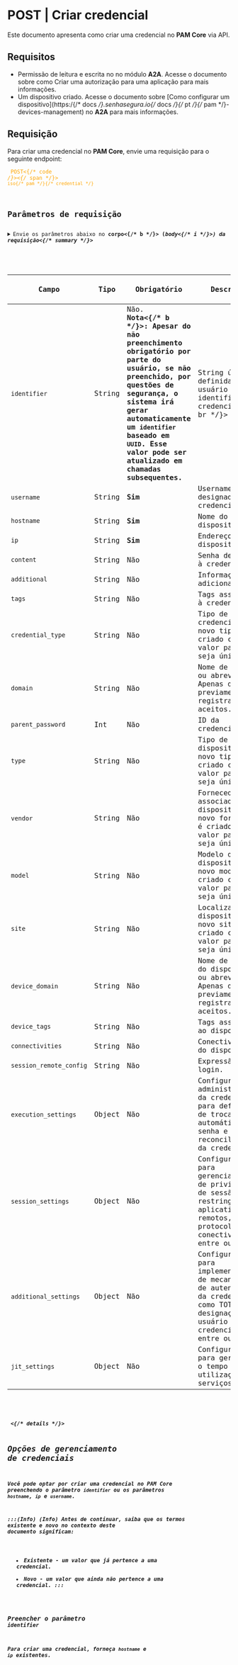 # POST | Criar credencial

Este documento apresenta como criar uma credencial no **PAM Core** via API.

## Requisitos

* Permissão de leitura e escrita no no módulo **A2A**. Acesse o documento sobre como Criar uma autorização para uma aplicação para mais informações.
* Um dispositivo criado. Acesse o documento sobre [Como configurar um dispositivo](https:/{/* docs */}.senhasegura.io{/* docs */}{/* pt */}{/* pam */}-devices-management) no **A2A** para mais informações.

## Requisição
Para criar uma credencial no **PAM Core**, envie uma requisição para o seguinte endpoint:

 <code><span style="color:orange"> POST<{/* code */}><{/* span */}> `iso{/* pam */}{/* credential */}`
 
 

## Parâmetros de requisição
<details>
<summary>Envie os parâmetros abaixo no <b>corpo<{/* b */}> (<i>body<{/* i */}>) da requisição<{/* summary */}>
 <p>
     
| Campo| Tipo| Obrigatório| Descrição| Exemplo| Novo valor da credencial|
|----|----|----|----|----|----|
| `identifier`| String  | Não. <br><b>Nota<{/* b */}>: Apesar do não preenchimento obrigatório por parte do usuário, se não preenchido, por questões de segurança, o sistema irá gerar automaticamente um `identifier` baseado em `UUID`. Esse valor pode ser atualizado em chamadas subsequentes.   |    String única definida pelo usuário para identificar a credencial.<{/* br */}> | 123| -
| `username`| String  | **Sim**| Username designado à credencial.| my_user| usr
| `hostname` | String  | **Sim**| Nome do dispositivo.| localhost| -
| `ip`| String  | **Sim**| Endereço IP do dispositivo.| 127.0.0.1|-
| `content`| String  | Não| Senha designada à credencial.| #@*MyS@feP@ssword%$#|-
| `additional`| String  | Não| Informações adicionais.| DATABASE|-
| `tags`| String  | Não| Tags associadas à credencial.| api, app|
| `credential_type`  | String  | Não| Tipo de credencial. Um novo tipo é criado caso o valor passado seja único. | Domain User|Local User    |
| `domain`| String  | Não| Nome de domínio ou abreviação. Apenas domínios previamente registrados são aceitos. | senhasegura.lab|-
| `parent_password`  | Int     | Não| ID da credencial pai. | 123 | -
| `type`| String  | Não| Tipo de dispositivo. Um novo tipo é criado caso o valor passado seja único. | Server|-
| `vendor`| String  | Não| Fornecedor associado ao dispositivo. Um novo fornecedor é criado caso o valor passado seja único. | Debian|-
| `model`| String  | Não| Modelo do dispositivo. Um novo modelo é criado caso o valor passado seja único. | 10.0 Buster|-
| `site`| String  | Não| Localização do dispositivo. Um novo site é criado caso o valor passado seja único. | Default|-
| `device_domain`| String  | Não| Nome de domínio do dispositivo ou abreviação. Apenas domínios previamente registrados são aceitos. | senhasegura.lab|-
| `device_tags`| String  | Não| Tags associadas ao dispositivo.| api, app                |-
| `connectivities`| String  | Não| Conectividade do dispositivo.| SSH:22, HTTPS:443|-
| `session_remote_config` | String | Não| Expressão de login.| SSH:EXPECT:FILL           |-
| `execution_settings` | Object | Não| Configurações administrativas da credencial para definição de troca automática de senha e reconciliação da credencial| Acessar seção Configurações de execução.|-
| `session_settings` | Object | Não| Configurações para gerenciamento de privilégios de sessão para restringir aplicativos remotos, protocolos de conectividade, entre outros.|Acessar seção Configurações de sessão.|-
| `additional_settings` | Object | Não| Configurações para implementação de mecanismos de autenticação da credencial, como TOTP, e designação do usuário dono da credencial, entre outros. |Acessar seção Configurações adicional.|-
| `jit_settings` | Object | Não| Configurações para gerenciar o tempo de utilização de serviços. |Acessar seção Configurações JIT.|-
 <p>
 <{/* details */}>
 
 ## Opções de gerenciamento de credenciais
 
Você pode optar por criar uma credencial  no **PAM Core** preenchendo o parâmetro `identifier` ou os parâmetros `hostname`, `ip` e `username`.

:::(Info) (Info)
Antes de continuar, saiba que os termos **existente** e **novo** no contexto deste  documento significam:
* **Existente** - um valor que já pertence a uma credencial.
* **Novo** - um valor que ainda não pertence a uma credencial.
:::
### Preencher o parâmetro `identifier` 
Para criar uma credencial, forneça `hostname` e `ip` existentes.

 <!DOCTYPE html>
<html lang="pt">
<head>
    <meta charset="UTF-8">
    <meta name="viewport" content="width=device-width, initial-scale=1.0">
    <title>Preencher o identifier<{/* title */}>
    <style>
        table {
            width: 100%;
            border-collapse: collapse;
        }
        th, td {
            border: 1px solid black;
            padding: 8px;
            text-align: left;
        }
        th {
            background-color: #f2f2f2;
        }
    <{/* style */}>
<{/* head */}>
<body>
    <table>
        <tr>
            <th>Condição<{/* th */}>
            <th colspan="2"><center>-><{/* center */}><{/* th */}>
            <th>Resultado<{/* th */}>
        <{/* tr */}>
        <tr>
            <td><code>identifier<{/* code */}> existente<{/* td */}>
            <td colspan="2"><{/* td */}>
            <td>A credencial será atualizada.<{/* td */}>
        <{/* tr */}>
        <tr>
            <td rowspan="3"><code>identifier<{/* code */}> novo<{/* td */}>
            <td rowspan="3">O sistema buscará a credencial encontrada usando <code>hostname<{/* code */}>, <code>ip<{/* code */}> e <code>username<{/* code */}><{/* td */}>
            <td>Credencial encontrada <{/* td */}>
            <td>A credencial será atualizada.<{/* td */}>
        <{/* tr */}>
        <tr>
            <td>Credencial não encontrada<{/* td */}>
            <td>Uma nova credencial será criada.<{/* td */}>
        <{/* tr */}>
    <{/* table */}>
<{/* body */}>
<{/* html */}>


#### Exemplo de requisição - `identifier` novo
O exemplo a seguir mostra a criação de uma credencial com um `identifier` novo.

```json
{
    "username" : "johncredential",
    "hostname": "Linkedin",   
    "ip": "linkedin.com",
    "content": "vfdvds##@",
    "tags": "social",
    "identifier": "identifierjohn"
}
```
#### Resposta esperada
 ```json
{
    "code": 201,
    "response": {
        "status": 201,
        "message": "Credential successfully registered!",
        "error": false,
        "error_code": 0,
        "detail": "",
        "mensagem": "Credential successfully registered!",
        "erro": false,
        "cod_erro": 0
    },
    "credential": {
        "id": "115",
        "identifier": "identifierjohn"
    }
}

```
## Preencher os parâmetros `hostname`, `ip` e `username`
Para criar uma credencial, forneça `hostname` e `ip` existentes e envie o `identifier` vazio.

Condição| Resultado|
------|------|
`username` novo| Uma nova credencial será criada.|
`username` existente|A credencial será atualizada.|
 


#### Exemplo de requisição - `username` novo
O exemplo a seguir mostra a criação de uma credencial com um `username` novo.

```json
{
    "identifier": "",
    "username": "dleite5",
    "hostname": "gmail.com",
    "ip": "mail.google.com"
}
```

#### Resposta esperada
 ```json
{
    "code": 201,
    "response": {
        "status": 201,
        "message": "Credential successfully registered!",
        "error": false,
        "error_code": 0,
        "detail": "",
        "mensagem": "Credential successfully registered!",
        "erro": false,
        "cod_erro": 0
    },
    "credential": {
        "id": "27",
        "identifier": "018f97f9-a3c2-7271-bcf9-1b096086fea8"
    }
}
```

## Outros parâmetros da credencial

Você também pode configurar uma credencial adicionando outros parâmetros disponíveis nas abas:


* Configurações de execução.
* Configurações de sessão. 
* Configurações adicionais.  
* Configurações JIT.

### Configurações de execução
Configurações administrativas da credencial em que é possível definir a troca automática de senha e reconciliação da credencial.

#### Parâmetros de requisição
<details>
<summary>Envie os parâmetros abaixo no <b>corpo<{/* b */}> (<i>body<{/* i */}>) da requisição<{/* summary */}>
 <p>

| Campo                              | Tipo     | Obrigatório | Descrição                                                                         | Exemplo                    |
|------------------------------------|----------|-------------|-----------------------------------------------------------------------------------|----------------------------|
| `parent_credential`                | String   | Não         | Credencial pai selecionada para a credencial editada.                             | my_user                    |
| `parent_hostname`                  | Int      | Não         | `hostname` para a credencial pai selecionada.                                     | gmail                      |
| `parent_ip`                        | Int      | Não         | `ip` do dispositivo para a credencial pai selecionada.                             | 10.10.10.10                |
| `automatic_change`                 | Boolean  | Não         | Habilita ou disabilita mudanças automáticas.                                      | true, false                |
| `agent_based_password_change`      | Boolean  | Não         | Habilita ou desabilita mudança de senha agent-based.                              | true, false                |
| `change_plugin`                    | String   | Não         | Plugin de mudança para ser usada ao rotacionar a credencial.                      | SSH                        |
| `change_template`                  | String   | Não         | Template de mudança para rotação da credencial.                                   | 3COM                       |
| `use_own_credential_to_connect`    | Boolean  | Não         | Habilita ou desabilita o uso da própria credencial para conexão.                  | true, false                |
| `authentication_credential`        | String   | Não         | Credencial usada para autenticação durante o processo de rotação da credencial.   | cred2                      |
| `authentication_hostname`          | String   | Não         | O hostname de autenticação.| gmail|
| `authentication_ip`                | String   | Não         | O endereço ip de autenticação.| https:/{/* www */}.gmail.com      |
| `status`                           | Boolean  | Não         | Habilita ou desabilita reconciliação de credencial após falha de rotação.         | true, false                |
| `reconciliation_credential`        | String   | Não         | Credencial a ser usada no processo de reconciliação.                              | cred2                      |
| `reconciliation_hostname`          | String   | Não         | O `hostname` de reconciliação.                                                    | gmail                      |
| `reconciliation_ip`                | String   | Não         | O endereço `ip` de reconciliação.                                                 | https:/{/* www */}.gmail.com      |
| `reconciliation_plugin`            | String   | Não         | O plugin de execução para o processo de reconciliação da credencial.              | SSH                        |
| `reconciliation_template`          | String   | Não         | Template para o processo de reconciliação da credencial.                          | 3COM                       |
 <p>
 <{/* details */}>
 
#### Exemplo de requisição

```json
{
    "username": "exemplo caderno 3.32",
    "hostname": "API-Testing",
    "ip": "128.0.0.1",
    "execution_settings": 
    {
        "parent_credential": "cred2",
        "parent_hostname": "gmail",
        "parent_ip": "https:/{/* www */}.gmail.com",
        "automatic_change": true,
        "agent_based_password_change": true,
        "change_plugin": "SSH",
        "change_template": "3COM",
        "use_own_credential_to_connect": false,
        "authentication_credential": "cred2",
        "authentication_hostname": "gmail",
        "authentication_ip": "https:/{/* www */}.gmail.com",
        "status": true,
        "reconciliation_credential": "cred2",
        "reconciliation_hostname": "gmail",
        "reconciliation_ip": "https:/{/* www */}.gmail.com",
        "reconciliation_plugin": "SSH",
        "reconciliation_template": "3COM"
    }
}
```

### Configurações de sessão
Configurações implementadas para gerenciar privilégios de sessão em que é possível restringir aplicativos remotos, protocolos de conectividade, entre outros.

#### Parâmetros de requisição
<details>
<summary>Envie os parâmetros abaixo no <b>corpo<{/* b */}> (<i>body<{/* i */}>) da requisição<{/* summary */}>
 <p>
     
| Campo          |                     | Tipo            | Obrigatório | Descrição                                                   | Exemplo       | Novo valor da credencial |
|-------------------------------------|-----------------|-------------|-------------------------------------------------------------|---------------|---------------------------|----|
| `SSH`|| Boolean| Não| Habilita ou desabilita o protocolo SSH.| true  | false|
| `Telnet`|| Boolean| Não| Habilita ou desabilita o protocolo Telnet.| true  | false|
| `MySQL`|| Boolean| Não| Habilita ou desabilita a conexão MySQL.| true| false|
| `SQL Server`    || Boolean| Não| Habilita ou desabilita a conexão SQL Server.| true  | false|
| `HTTP`|| Boolean| Não| Habilita ou desabilita o protocolo HTTP.| true  | false|
| `HTTPS`|| Boolean| Não| Habilita ou desabilita o protocolo HTTPS.| true  | false|
| `RDP`|| Boolean| Não| Habilita ou desabilita o protocolo RDP.| true| false|
| `X11 Forward`|| Boolean| Não| Habilita ou desabilita o X11 Forward.| true  | false|
| `VNC`|| Boolean| Não| Habilita ou desabilita a conexão via VNC.  | true|false
| `restrict_access_to_remote_application`| | Boolean       | Não| Habilita ou desabilita o acesso restrito à aplicação remota.| true| false|
||`macros`| Array of objects| Não| Automação macro para RemoteApp.| -| -|
||`remote_app`| String| Não| Automação RemoteApp associada à credencial.| MySQL| -|
| `connectivity`    || String| Não| Conectividade para automação RemoteApp associada à credencial.| SSH| -|
| `use_own_credential_to_connect` || Boolean| Não         | Habilita ou desabilita o uso da própria credencial para conexão.| false | true|
| `authentication_credential`   || String| Não| A credencial de autenticação.| cred2| -|
| `authentication_hostname`   || String| Não| O hostname de autenticação.| gmail| -|
| `authentication_ip`     || String| Não| O endereço IP de autenticação.| https:/{/* www */}.gmail.com | - |
 <{/* p */}>
 <{/* details */}>

#### Exemplo de requisição

```json
{
    "username": "exemplo caderno 3.32",
    "hostname": "API-Testing",
    "ip": "128.0.0.1",
    "session_settings": 
        {
            "SSH": true,
            "Telnet": true,
            "MySQL": true,
            "SQL Server": true,
            "HTTP": true,
            "HTTPS": true,
            "RDP": true,
            "X11 Forward": true,
            "VNC": true,
            "restrict_access_to_remote_application": true,
            "macros": 
            [
                {
                    "remote_app": "MySQL",
                    "connectivity": "SSH"
                },
                {
                    "remote_app": "Kaspersky",
                    "connectivity": "RDP"
                }
            ],
            "use_own_credential_to_connect": false,
            "authentication_credential": "cred2",
            "authentication_hostname": "gmail",
            "authentication_ip": "https:/{/* www */}.gmail.com"
        }
}
```
     
     
###  Configurações adicionais


Configurações para implementar mecanismos de autenticação da credencial, como TOTP, e designação do usuário dono da credencial, entre outros.

 #### Parâmetros de requisição
<details>
  <summary>Envie os parâmetros abaixo no <b>corpo<{/* b */}> (<i>body<{/* i */}>) da requisição<{/* summary */}>
 <p>
 
| Campo                               |       | Tipo            | Obrigatório | Descrição                                                   | Exemplo       | Novo valor padrão da credencial |
|-------------------------------------|-------|-----------------|-------------|-------------------------------------------------------------|---------------|---------------------------------|
| `identifier`                        |       | String          | Não         | Identificador da credencial. Usado para recuperar a credencial via Webservice (A2A). | identifier    | -                               |
| `user_credential_owner`              |       | String          | Não         | Usuário dono da credencial.                                 | admin         | -                               |
| `server_path`                       |       | String          | Não         | Caminho de localização do script ou arquivo onde a credencial está armazenada. | {/* etc */}{/* host */}     | -                               |
| `secret_key`                        |       | String          | Não         | A secret key (TOTP).                                         | 295B3LA1M6LRAHI2S7G1A36LMK6I4IWW | -                               |
| `criticality`                       |       | String          | Não         | O nível de criticidade. Os valores possíveis são Baixo, Médio e Alto. | High          | Medium                          |
| `additional_authentication_fields` |       | Array of objects| Não         | Lista de campos adicionais de autenticação.                  | -             | -                               |
|                             |     `name`  | String          | Não         | Nome da autenticação adicional.                              | name          | -                               |
|                  | `short_name`           | String          | Não         | Nome curto da autenticação adicional.                        | short_name1   | -                               |
|                            |     `value`  | String          | Não         | O valor a ser preenchido durante o processo de autenticação adicional. | Enable        | -                               |
| `notes`                             |       | String          | Não         | Observações gerais sobre a credencial.                       | Credential to be used only in network A. | - 
<{/* p */}>
 <{/* details */}>
 
 #### Exemplo de requisição

```json
{
    "username": "exemplo caderno 3.32",
    "hostname": "API-Testing",
    "ip": "128.0.0.1",
    "additional_settings": 
    [
        {
            "identifier": "identifer",
            "user_credential_owner": "admin",
            "server_path": "{/* etc */}{/* host */}",
            "secret_key": "295B3LA1M6LRAHI2S7G1A36LMK6I4IWW",
            "criticality": "High",
            "additional_authentication_fields": 
                {
                    "name": "name",
                    "short_name": "short_name1",
                    "value": "Enable"
                },
                {
                    "name": "name2",
                    "short_name": "short_name2",
                    "value": "value"
                }
            ],
            "notes": "Credential to be used only in network A"
        }
}
```

### Configurações JIT
Configurações JIT (Just-in-Time) são implementadas para gerenciar o tempo de utilização de serviços, especialmente em contextos onde é necessário conceder acesso temporário para a realização de ações específicas. Isso é frequentemente aplicado em situações como criação de contas, ativação de serviços ou adição de permissões temporárias para executar determinadas ações.

As credenciais JIT são empregadas para iniciar sessões em dispositivos localizados em redes segregadas. Essas credenciais são acessíveis via Web Proxy, Terminal Proxy e RDP Proxy, garantindo acesso seguro e temporário aos recursos necessários.

O senhasegura possibilita a criação e remoção de uma credencial mediante inicialização e finalização de uma sessão Proxy, bem como a ativação e desativação de uma credencial mediante inicialização e finalização de uma sessão Proxy.

#### Criar e remover uma credencial mediante inicialização e término de uma sessão Proxy

#### Parâmetros de requisição 

<details>
 <summary>Envie os parâmetros abaixo no <b>corpo<{/* b */}> (<i>body<{/* i */}>) da requisição<{/* summary */}>
 <p>

| Campo| Tipo    | Obrigatório| Descrição| Exemplo|
|------------------------------------|---------|---------------------------------------------------------- |--------------------------------------------------------------------------------------------------------------------------|---------------------------------------|
| `jit`| Boolean | Não| Habilita ou desabilita as configurações Just-in-Time.| true | false|
| `credential_creation_and_deletion` | Boolean | Não| Cria a credencial mediante solicitação de inicialização da sessão Proxy, e remove a credencial após o término da sessão.  | true | -|
| `use_own_credential_to_connect`| Boolean | Não| Habilita ou desabilita o uso da própria credencial para conectar.| false | true|
| `authentication_credential`| String  | Sim (quando valor do parâmetro `use_own_credential_to_connect` for `false`) | A credencial de autenticação.| cred2 | -                             |
| `authentication_hostname`| String  | Sim (quando valor do parâmetro `use_own_credential_to_connect` for `false`) | O `hostname` de autenticação.| gmail| -|
| `authentication_ip`| String  | Sim (quando valor do parâmetro use_own_credential_to_connect for false) | O endereço `ip` de autenticação.| https:/{/* www */}.gmail.com| -|
| `credential_creation_plugin`| String  | Não| O plugin de criação da credencial. <br><b>Nota<{/* b */}>: esse campo deve ser preenchido com um plugin existente e já cadastrado no senhasegura.| Windows RM | -|
| `credential_creation_template`| String  | Não| O template de criação da credencial. <br><b>Nota<{/* b */}>: esse campo deve ser preenchido com um template existente e já cadastrado no senhasegura.| Create credential Windows server | - |
| `credential_deletion_plugin`| String  | Não| O plugin de remoção da credencial.  <br><b>Nota<{/* b */}>: esse campo deve ser preenchido com um plugin existente e já cadastrado no senhasegura.| Windows RM | -|
| `credential_deletion_template`| String  | Não| O template de remoção da credencial. <br><b>Nota<{/* b */}>: esse campo deve ser preenchido com um template existente e já cadastrado no senhasegura.<{/* br */}>| Delete credential Windows server | - |
<{/* p */}>
 <{/* details */}>

#### Exemplo de requisição

```json
{
  "username": "API_CREDENTIAL_3",
  "hostname": "API_DEVICE_1",
  "ip": "localhost",
  "jit_settings": {
    "jit": true,
    "credential_creation_and_deletion": true,
    "enable_disable_credential": false,
    "use_own_credential_to_connect": false,
    "authentication_credential": "API_CREDENTIAL_1",
    "authentication_hostname": "API_DEVICE_1",
    "authentication_ip": "localhost",
    "credential_creation_plugin": "SSH",
    "credential_creation_template": "Linux - Create User",
    "credential_deletion_plugin": "SSH",
    "credential_deletion_template": "Linux - Remove User"
  }
}
```
#### Ativar e desativar uma credencial mediante inicialização e término de uma sessão Proxy

#### Parâmetros de requisição
<details>
<summary>Envie os parâmetros abaixo no <b>corpo<{/* b */}> (<i>body<{/* i */}>) da requisição<{/* summary */}>
 <p>

| Campo| Tipo| Obrigatório| Descrição| Exemplo|
|-------------------------------------|---------|-----------------------------------------------------------|--------------------------------------------------------------------------------------------------------------------------|---------------------------------------|
| `jit`| Boolean | Não| Habilita ou desabilita as configurações Just-in-Time.| true | false|
| `enable_disable_credential`| Boolean | Não| Habilita a credencial mediante solicitação de inicialização da sessão Proxy, e desativa a credencial após o término da sessão. | true |
| `use_own_credential_to_connect`| Boolean | Não| Habilita ou desabilita o uso da própria credencial para conectar.| true | 
| `authentication_credential`| String  | Sim (quando valor do parâmetro `use_own_credential_to_connect` for `false`) | A credencial de autenticação.| API_CREDENTIAL_1| 
| `authentication_hostname`| String  | Sim (quando valor do parâmetro `use_own_credential_to_connect` for `false`) | O `hostname` de autenticação.| API_DEVICE_1 |
| `authentication_ip`| String  | Sim (quando valor do parâmetro `use_own_credential_to_connect` for `false`) | O endereço `ip` de autenticação.|localhost | 
| `credential_enable_plugin`| String  | Não| O plugin de habilitação da credencial. <br><b>Nota:<b> esse campo deve ser preenchido com um plugin existente e já cadastrado no senhasegura.<br>| LDAP |
| `credential_enable_template`| String  | Não| O template de habilitação da credencial. <br><b>Nota:<b> esse campo deve ser preenchido com um template existente e já cadastrado no senhasegura.<br>| AD - Activate User | 
| `credential_disable_plugin`| String  | Não| O plugin de desativação da credencial. <br><b>Nota:<b> esse campo deve ser preenchido com um plugin existente e já cadastrado no senhasegura.<br>| LDAP |
| `credential_disable_template`| String  | Não| O template de desativação da credencial. <br><b>Nota:<b> esse campo deve ser preenchido com um template existente e já cadastrado no senhasegura.<br> | AD - Deactivate User |
<{/* p */}>
 <{/* details */}>
     
  #### Exemplo de requisição

```json
{
  "username": "API_CREDENTIAL_3",
  "hostname": "API_DEVICE_1",
  "ip": "localhost",
  "jit_settings": {
    "jit": true,
    "enable_disable_credential": true,
    "use_own_credential_to_connect": true,
    "authentication_credential": "API_CREDENTIAL_1",
    "authentication_hostname": "API_DEVICE_1",
    "authentication_ip": "localhost",
    "credential_enable_plugin": "LDAP",
    "credential_enable_template": "AD - Activate User",
    "credential_disable_plugin": "LDAP",
    "credential_disable_template": "AD - Deactivate User"
  }
}
```
     
## Erros
     
<details>
    <summary><b><span style="color:red">400<{/* span */}> - Bad Request<{/* b */}><{/* summary */}>

***

<b><b>Mensagem: "1004: The device's hostname was not informed"<{/* b */}><{/* b */}>
<p><b>Possível causa<{/* b */}>: <code>hostname<{/* code */}> do dispositivo ausente.<br><{/* p */}>
<b>Solução<{/* b */}>: Informe o <code>hostname<{/* code */}> do dispositivo e envie a requisição novamente.
  

* * *
<b>Mensagem: "1005: The device's IP was not informed"<{/* b */}>
<p><b>Possível causa<{/* b */}>: <code>ip<{/* code */}> do dispositivo ausente.<br><{/* p */}>
<b>Solução<{/* b */}>: Informe o <code>ip<{/* code */}> do dispositivo e envie a requisição novamente.
  

* * *
  <b>Mensagem: "1011: Device not found"<{/* b */}>
 <p><b>Possível causa<{/* b */}>: Dispositivo não encontrado.<br><{/* p */}>
  <b>Solução<{/* b */}>: Informe um dispositivo existente e envie a requisição novamente.

  ***
<p><b>Mensagem: "1042: Invalid username"<{/* b */}><{/* p */}>
    
<p><b>Possível causa<{/* b */}>: <code>username<{/* code */}> inválido.<br><{/* p */}>
    
<b>Solução<{/* b */}>: Insira o parâmetro <code>username<{/* code */}> e envie a requisição novamente. Não é necessário preencher com um valor, mas é necessário enviar o parâmetro.
    
 ***
<b>Mensagem:  1047<{/* b */}>
<p><b>Possível causa<{/* b */}>: Um template de plugin não foi informado.<br><{/* p */}>
    
<b>Solução<{/* b */}>: Informe um valor para o template de plugin. Esse template deve ser existente e estar cadastrado no senhasegura.

***
  <b>Código de erro - 1052<{/* b */}>
<p><b>Possível causa<{/* b */}>: Uma credencial com o mesmo <code>hostname<{/* code */}> e <code>dispositivo<{/* code */}> foi encontrada.<{/* p */}>

 <b>Solução<{/* b */}>: Altere os valores do <code>hostname<{/* code */}> e <code>dispositivo<{/* code */}> e envie a requisição novamente.
  
 *** 
    
<br><b>Possível causa<{/* b */}>: Sua autorização não possui acesso à credencial. 
     
<b>Solução<{/* b */}>: Revise a autorização para adicionar a permissão de consulta à credencial desejada.


<{/* details */}>


* * *



<details>
    <summary><b><span style="color:red">500<{/* span */}> - Internal Server Error<{/* b */}><{/* summary */}>
    <p><b>Possível causa<{/* b */}>: O erro está no servidor senhasegura.<br>
        
<b>Solução<{/* b */}>: Contate o time de suporte para mais informações.<{/* p */}>

* * *   
<p><b>Possível causa<{/* b */}>:Um valor inexistente para usuário foi enviado no parâmetro <code>user_credential_owner<{/* code */}>.<br>
        
<b>Solução<{/* b */}>: Informe um usuário existente.<{/* p */}>
    
<{/* details */}>
     
* * *

<details>
    <summary><b>Client authentication failed<{/* b */}><{/* summary */}>
    <p><b>Possível causa<{/* b */}>: Falha na autenticação da sua aplicação com o servidor senhasegura.<br>
        
   <b>Solução<{/* b */}>: Corrija os parâmetros <b>Client ID<{/* b */}> e <b>Client secret<{/* b */}> e solicite um novo token de acesso.<{/* p */}>
<{/* details */}>
     
* * *     
<details>
    <summary><b>No route matched with those values<{/* b */}><{/* summary */}>
    
   <p><b>Possível causa<{/* b */}>: Ausência do header de autorização na requisição de API.<br>
        
  <b>Solução<{/* b */}>: Solicite um novo token de acesso.<{/* p */}>
<{/* details */}>
 
* * *
<details>
    <summary><b> Request timed out<{/* b */}><{/* summary */}>
    <p><b>Possível causa<{/* b */}>: O tempo da requisição se esgotou. <br>
        
<b>Solução<{/* b */}>: Verifique a conectividade entre a origem da requisição e o servidor senhasegura.<{/* p */}>
<{/* details */}>     
     
     